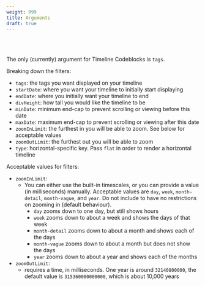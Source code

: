 ```yaml
---
weight: 999
title: Arguments
draft: true
---
```


<br></br>

The only (currently) argument for Timeline Codeblocks is `tags`.

Breaking down the filters:
- `tags`: the tags you want displayed on your timeline
- `startDate`: where you want your timeline to initially start displaying
- `endDate`: where you initially want your timeline to end
- `divHeight`: how tall you would like the timeline to be
- `minDate`: minimum end-cap to prevent scrolling or viewing before this date
- `maxDate`: maximum end-cap to prevent scrolling or viewing after this date
- `zoomInLimit`: the furthest in you will be able to zoom. See below for acceptable values
- `zoomOutLimit`: the furthest out you will be able to zoom
- `type`: horizontal-specific key. Pass `flat` in order to render a horizontal timeline

Acceptable values for filters:
- `zoomInLimit`:
  - You can either use the built-in timescales, or you can provide a value (in milliseconds) manually. Acceptable values are `day`, `week`, `month-detail`, `month-vague`, and `year`. Do not include to have no restrictions on zooming in (default behaviour).
    - `day` zooms down to one day, but still shows hours
    - `week` zooms down to about a week and shows the days of that week
    - `month-detail` zooms down to about a month and shows each of the days
    - `month-vague` zooms down to about a month but does not show the days
    - `year` zooms down to about a year and shows each of the months
- `zoomOutLimit`:
  - requires a time, in milliseconds. One year is around `32140800000`, the default value is `315360000000000`, which is about 10,000 years
